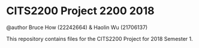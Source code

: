 # CITS2200 Project 2200 2018
@author Bruce How (22242664) &amp; Haolin Wu (21706137)

This repository contains files for the CITS2200 Project for 2018 Semester 1.
